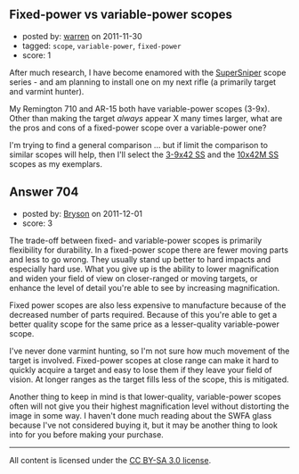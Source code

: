 ## Fixed-power vs variable-power scopes

- posted by: [warren](https://stackexchange.com/users/-1/143-warren) on 2011-11-30
- tagged: `scope`, `variable-power`, `fixed-power`
- score: 1

After much research, I have become enamored with the [SuperSniper][1] scope series - and am planning to install one on my next rifle (a primarily target and varmint hunter).

My Remington 710 and AR-15 both have variable-power scopes (3-9x). Other than making the target *always* appear X many times larger, what are the pros and cons of a fixed-power scope over a variable-power one?

I'm trying to find a general comparison ... but if limit the comparison to similar scopes will help, then I'll select the [3-9x42 SS][2] and the [10x42M SS][3] scopes as my exemplars.


  [1]: http://swfa-ss.com
  [2]: http://swfa.com/SWFA-SS-3-9x42-Tactical-Riflescope-P41044.aspx
  [3]: http://swfa.com/SWFA-SS-10x42-Tactical-Riflescope-P500.aspx


## Answer 704

- posted by: [Bryson](https://stackexchange.com/users/-1/32-bryson) on 2011-12-01
- score: 3

The trade-off between fixed- and variable-power scopes is primarily flexibility for durability. In a fixed-power scope there are fewer moving parts and less to go wrong. They usually stand up better to hard impacts and especially hard use. What you give up is the ability to lower magnification and widen your field of view on closer-ranged or moving targets, or enhance the level of detail you're able to see by increasing magnification.

Fixed power scopes are also less expensive to manufacture because of the decreased number of parts required. Because of this you're able to get a better quality scope for the same price as a lesser-quality variable-power scope. 

I've never done varmint hunting, so I'm not sure how much movement of the target is involved. Fixed-power scopes at close range can make it hard to quickly acquire a target and easy to lose them if they leave your field of vision. At longer ranges as the target fills less of the scope, this is mitigated.

Another thing to keep in mind is that lower-quality, variable-power scopes often will not give you their highest magnification level without distorting the image in some way. I haven't done much reading about the SWFA glass because I've not considered buying it, but it may be another thing to look into for you before making your purchase.



---

All content is licensed under the [CC BY-SA 3.0 license](https://creativecommons.org/licenses/by-sa/3.0/).
